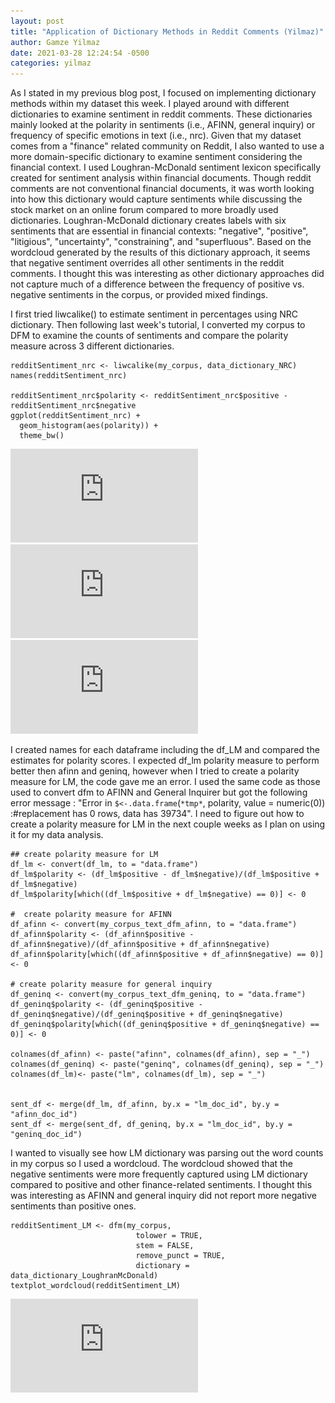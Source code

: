 ```yaml
---
layout: post
title: "Application of Dictionary Methods in Reddit Comments (Yilmaz)"
author: Gamze Yilmaz
date: 2021-03-28 12:24:54 -0500
categories: yilmaz
---
```


As I stated in my previous blog post, I focused on implementing dictionary methods within my dataset this week. I played around with different dictionaries to examine sentiment in reddit comments. These dictionaries mainly looked at the polarity in sentiments (i.e., AFINN, general inquiry) or frequency of specific emotions in text (i.e., nrc). Given that my dataset comes from a "finance" related community on Reddit, I also wanted to use a more domain-specific dictionary to examine sentiment considering the financial context. I used Loughran-McDonald sentiment lexicon specifically created for sentiment analysis within financial documents. Though reddit comments are not conventional financial documents, it was worth looking into how this dictionary would capture sentiments while discussing the stock market on an online forum compared to more broadly used dictionaries. Loughran-McDonald dictionary creates labels  with six sentiments that are essential in financial contexts: "negative", "positive", "litigious", "uncertainty", "constraining", and "superfluous". Based on the wordcloud generated by the results of this dictionary approach, it seems that negative sentiment overrides all other sentiments in the reddit comments. I thought this was interesting as other dictionary approaches did not capture much of a difference between the frequency of positive vs. negative sentiments in the corpus, or provided mixed findings. 

I first tried liwcalike() to estimate sentiment in percentages using NRC dictionary. Then following last week's tutorial, I converted my corpus to DFM to examine the counts of sentiments and compare the polarity measure across 3 different dictionaries.  

```{r }
redditSentiment_nrc <- liwcalike(my_corpus, data_dictionary_NRC)
names(redditSentiment_nrc)

redditSentiment_nrc$polarity <- redditSentiment_nrc$positive - redditSentiment_nrc$negative
ggplot(redditSentiment_nrc) + 
  geom_histogram(aes(polarity)) + 
  theme_bw()
```

![](https://github.com/douglas-r-rice/douglas-r-rice.github.io/blob/main/_posts/Rplot2_neg_nrc.pdf?raw=TRUE)
![](https://github.com/douglas-r-rice/douglas-r-rice.github.io/blob/main/_posts/Rplot2_pos_nrc.pdf?raw=TRUE)
![](https://github.com/douglas-r-rice/douglas-r-rice.github.io/blob/main/_posts/Rplot2_polarity_nrc.pdf?raw=TRUE)

I created names for each dataframe including the df_LM and compared the estimates for polarity scores. I expected df_lm polarity measure to perform better then afinn and geninq, however when I tried to create a polarity measure for LM, the code gave me an error. I used the same code as those used to convert dfm to AFINN and General Inquirer but got the following error message : "Error in `$<-.data.frame`(`*tmp*`, polarity, value = numeric(0)) :#replacement has 0 rows, data has 39734". I need to figure out how to create a polarity measure for LM in the next couple weeks as I plan on using it for my data analysis. 


```{r }
## create polarity measure for LM 
df_lm <- convert(df_lm, to = "data.frame")
df_lm$polarity <- (df_lm$positive - df_lm$negative)/(df_lm$positive + df_lm$negative)
df_lm$polarity[which((df_lm$positive + df_lm$negative) == 0)] <- 0

#  create polarity measure for AFINN 
df_afinn <- convert(my_corpus_text_dfm_afinn, to = "data.frame")
df_afinn$polarity <- (df_afinn$positive - df_afinn$negative)/(df_afinn$positive + df_afinn$negative)
df_afinn$polarity[which((df_afinn$positive + df_afinn$negative) == 0)] <- 0

# create polarity measure for general inquiry  
df_geninq <- convert(my_corpus_text_dfm_geninq, to = "data.frame")
df_geninq$polarity <- (df_geninq$positive - df_geninq$negative)/(df_geninq$positive + df_geninq$negative)
df_geninq$polarity[which((df_geninq$positive + df_geninq$negative) == 0)] <- 0

colnames(df_afinn) <- paste("afinn", colnames(df_afinn), sep = "_")
colnames(df_geninq) <- paste("geninq", colnames(df_geninq), sep = "_")
colnames(df_lm)<- paste("lm", colnames(df_lm), sep = "_")


sent_df <- merge(df_lm, df_afinn, by.x = "lm_doc_id", by.y = "afinn_doc_id")
sent_df <- merge(sent_df, df_geninq, by.x = "lm_doc_id", by.y = "geninq_doc_id")

```

I wanted to visually see how LM dictionary was parsing out the word counts in my corpus so I used a wordcloud. The wordcloud showed that the negative sentiments were more frequently captured using LM dictionary compared to positive and other finance-related sentiments. I thought this was interesting as AFINN and general inquiry did not report more negative sentiments than positive ones.  

```{r }
redditSentiment_LM <- dfm(my_corpus, 
                            tolower = TRUE,
                            stem = FALSE,
                            remove_punct = TRUE, 
                            dictionary = data_dictionary_LoughranMcDonald)
textplot_wordcloud(redditSentiment_LM)
```

![](https://github.com/douglas-r-rice/douglas-r-rice.github.io/blob/main/_posts/Rplot_wordcloud.pdf?raw=TRUE)
